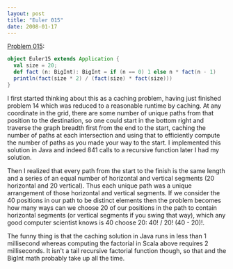 ```yaml
---
layout: post
title: "Euler 015"
date: 2008-01-17
---
```


[Problem 015]\:

```scala
object Euler15 extends Application {
  val size = 20;
  def fact (n: BigInt): BigInt = if (n == 0) 1 else n * fact(n - 1)
  println(fact(size * 2) / (fact(size) * fact(size)))
}
```
I first started thinking about this as a caching problem, having just finished problem 14 which was reduced to a reasonable runtime by caching. At any coordinate in the grid, there are some number of unique paths from that position to the destination, so one could start in the bottom right and traverse the graph breadth first from the end to the start, caching the number of paths at each intersection and using that to efficiently compute the number of paths as you made your way to the start. I implemented this solution in Java and indeed 841 calls to a recursive function later I had my solution.

Then I realized that every path from the start to the finish is the same length and a series of an equal number of horizontal and vertical segments (20 horizontal and 20 vertical). Thus each unique path was a unique arrangement of those horizontal and vertical segments. If we consider the 40 positions in our path to be distinct elements then the problem becomes how many ways can we choose 20 of our positions in the path to contain horizontal segments (or vertical segments if you swing that way), which any good computer scientist knows is 40 choose 20: 40! / 20! (40 - 20)!.

The funny thing is that the caching solution in Java runs in less than 1 millisecond whereas computing the factorial in Scala above requires 2 milliseconds. It isn't a tail recursive factorial function though, so that and the BigInt math probably take up all the time.



[Problem 015]: http://projecteuler.net/index.php?section=problems&id=15
